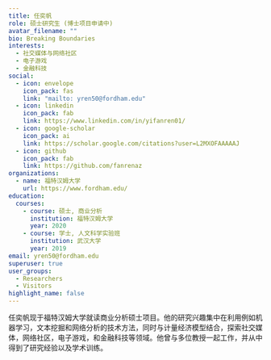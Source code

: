 ```yaml
---
title: 任奕帆
role: 硕士研究生 (博士项目申请中)
avatar_filename: ""
bio: Breaking Boundaries
interests:
  - 社交媒体与网络社区
  - 电子游戏
  - 金融科技
social:
  - icon: envelope
    icon_pack: fas
    link: "mailto: yren50@fordham.edu"
  - icon: linkedin
    icon_pack: fab
    link: https://www.linkedin.com/in/yifanren01/
  - icon: google-scholar
    icon_pack: ai
    link: https://scholar.google.com/citations?user=L2MXOFAAAAAJ
  - icon: github
    icon_pack: fab
    link: https://github.com/fanrenaz
organizations:
  - name: 福特汉姆大学
    url: https://www.fordham.edu/
education:
  courses:
    - course: 硕士, 商业分析
      institution: 福特汉姆大学
      year: 2020
    - course: 学士, 人文科学实验班
      institution: 武汉大学
      year: 2019
email: yren50@fordham.edu
superuser: true
user_groups:
  - Researchers
  - Visitors
highlight_name: false
---
```

任奕帆现于福特汉姆大学就读商业分析硕士项目。他的研究兴趣集中在利用例如机器学习，文本挖掘和网络分析的技术方法，同时与计量经济模型结合，探索社交媒体，网络社区，电子游戏，和金融科技等领域。他曾与多位教授一起工作，并从中得到了研究经验以及学术训练。
